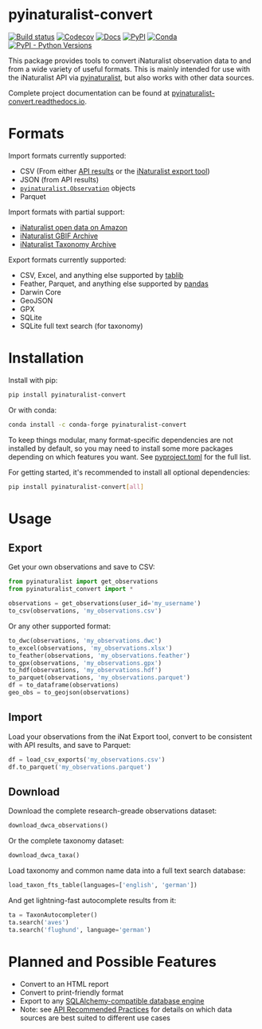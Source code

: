 # pyinaturalist-convert
[![Build status](https://github.com/pyinat/pyinaturalist-convert/workflows/Build/badge.svg)](https://github.com/pyinat/pyinaturalist-convert/actions)
[![Codecov](https://codecov.io/gh/pyinat/pyinaturalist-convert/branch/master/graph/badge.svg?token=FnybzVWbt2)](https://codecov.io/gh/pyinat/pyinaturalist-convert)
[![Docs](https://img.shields.io/readthedocs/pyinaturalist-convert/stable)](https://pyinaturalist-convert.readthedocs.io)
[![PyPI](https://img.shields.io/pypi/v/pyinaturalist-convert?color=blue)](https://pypi.org/project/pyinaturalist-convert)
[![Conda](https://img.shields.io/conda/vn/conda-forge/pyinaturalist-convert?color=blue)](https://anaconda.org/conda-forge/pyinaturalist-convert)
[![PyPI - Python Versions](https://img.shields.io/pypi/pyversions/pyinaturalist-convert)](https://pypi.org/project/pyinaturalist-convert)

This package provides tools to convert iNaturalist observation data to and from a wide variety of
useful formats. This is mainly intended for use with the iNaturalist API
via [pyinaturalist](https://github.com/niconoe/pyinaturalist), but also works with other data sources.

Complete project documentation can be found at [pyinaturalist-convert.readthedocs.io](https://pyinaturalist-convert.readthedocs.io).

# Formats
Import formats currently supported:
* CSV (From either [API results](https://www.inaturalist.org/pages/api+reference#get-observations)
 or the [iNaturalist export tool](https://www.inaturalist.org/observations/export))
* JSON (from API results)
* [`pyinaturalist.Observation`](https://pyinaturalist.readthedocs.io/en/stable/modules/pyinaturalist.models.Observation.html) objects
* Parquet

Import formats with partial support:
* [iNaturalist open data on Amazon](https://github.com/inaturalist/inaturalist-open-data)
* [iNaturalist GBIF Archive](https://www.inaturalist.org/pages/developers)
* [iNaturalist Taxonomy Archive](https://www.inaturalist.org/pages/developers)

Export formats currently supported:
* CSV, Excel, and anything else supported by [tablib](https://tablib.readthedocs.io/en/stable/formats/)
* Feather, Parquet, and anything else supported by [pandas](https://pandas.pydata.org/pandas-docs/stable/user_guide/io.html)
* Darwin Core
* GeoJSON
* GPX
* SQLite
* SQLite full text search (for taxonomy)

# Installation
Install with pip:
```bash
pip install pyinaturalist-convert
```

Or with conda:
```bash
conda install -c conda-forge pyinaturalist-convert
```

To keep things modular, many format-specific dependencies are not installed by default, so you may
need to install some more packages depending on which features you want. See
[pyproject.toml]([pyproject.toml](https://github.com/pyinat/pyinaturalist-convert/blob/main/pyproject.toml#L27))
for the full list.

For getting started, it's recommended to install all optional dependencies:
```bash
pip install pyinaturalist-convert[all]
```

# Usage

## Export
Get your own observations and save to CSV:
```python
from pyinaturalist import get_observations
from pyinaturalist_convert import *

observations = get_observations(user_id='my_username')
to_csv(observations, 'my_observations.csv')
```

Or any other supported format:
```python
to_dwc(observations, 'my_observations.dwc')
to_excel(observations, 'my_observations.xlsx')
to_feather(observations, 'my_observations.feather')
to_gpx(observations, 'my_observations.gpx')
to_hdf(observations, 'my_observations.hdf')
to_parquet(observations, 'my_observations.parquet')
df = to_dataframe(observations)
geo_obs = to_geojson(observations)
```

## Import
<!-- TODO: more details -->
Load your observations from the iNat Export tool, convert to be consistent with
API results, and save to Parquet:
```python
df = load_csv_exports('my_observations.csv')
df.to_parquet('my_observations.parquet')
```

## Download
Download the complete research-greade observations dataset:
```python
download_dwca_observations()
```

Or the complete taxonomy dataset:
```python
download_dwca_taxa()
```

Load taxonomy and common name data into a full text search database:
```python
load_taxon_fts_table(languages=['english', 'german'])
```

And get lightning-fast autocomplete results from it:
```python
ta = TaxonAutocompleter()
ta.search('aves')
ta.search('flughund', language='german')
```

# Planned and Possible Features
* Convert to an HTML report
* Convert to print-friendly format
* Export to any [SQLAlchemy-compatible database engine](https://docs.sqlalchemy.org/en/14/core/engines.html#supported-databases)
* Note: see [API Recommended Practices](https://www.inaturalist.org/pages/api+recommended+practices)
  for details on which data sources are best suited to different use cases
